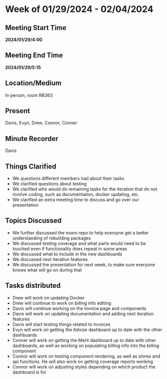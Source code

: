 # Week of 01/29/2024 - 02/04/2024

## Meeting Start Time

**2024/01/29/4:00**

## Meeting End Time

**2024/01/29/5:15**

## Location/Medium

In person, room RB363

## Present

Davis, Evyn, Drew, Connor, Conner

## Minute Recorder

Davis

## Things Clarified
- We questions different members had about their tasks
- We clarified questions about testing
- We clarified who would do remaining tasks for the iteration that do not involve coding, such as documentation, docker updating, etc.
- We clarified an extra meeting time to discuss and go over our presentation

## Topics Discussed
- We further discussed the mono repo to help everoyne get a better understanding of rebuilding packages
- We discussed testing coverage and what parts would need to be touched even if functionality does repeat in some areas
- We discussed what to include in the new dashboards
- We discussed next iteration features
- We discussed the presentation for next week, to make sure everyone knows what will go on during that

## Tasks distributed
- Drew will work on updating Docker
- Drew will continue to work on billing info editing
- Davis will continue working on the invoice page and components
- Davis will work on updating documentation and adding next iteration features
- Davis will start testing things related to invoices
- Evyn will work on getting the Advise dashboard up to date with the other dashboards
- Conner will work on getting the Merit dashboard up to date with other dashboards, as well as working on populating billing info into the billing component
- Connor will work on testing component rendering, as well as stores and api functions. He will also work on getting coverage reports working
- Connor will work on adjusting styles depending on which product the dashboard is for
